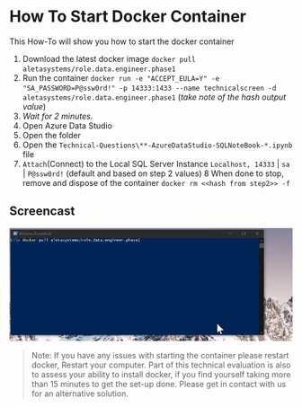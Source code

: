 # How To Start Docker Container

This How-To will show you how to start the docker container

1. Download the latest docker image `docker pull aletasystems/role.data.engineer.phase1`
2. Run the container `docker run -e "ACCEPT_EULA=Y" -e "SA_PASSWORD=P@ssw0rd!" -p 14333:1433 --name technicalscreen -d aletasystems/role.data.engineer.phase1` (_take note of the hash output value_)
3. _Wait for 2 minutes._
4. Open Azure Data Studio
5. Open the folder
6. Open the `Technical-Questions\**-AzureDataStudio-SQLNoteBook-*.ipynb` file
7. `Attach`(Connect) to the Local SQL Server Instance `Localhost, 14333` | `sa` | `P@ssw0rd!` (default and based on step 2 values)
8 When done to stop, remove and dispose of the container `docker rm <<hash from step2>> -f`


## Screencast
![Start Docker](./assets/00-start-docker.gif "Start Docker")

> Note: If you have any issues with starting the container please restart docker, Restart your computer.
> Part of this technical evaluation is also to assess your ability to install docker, if you find yourself taking more than 15 minutes to get the set-up done. Please get in contact with us for an alternative solution. 

